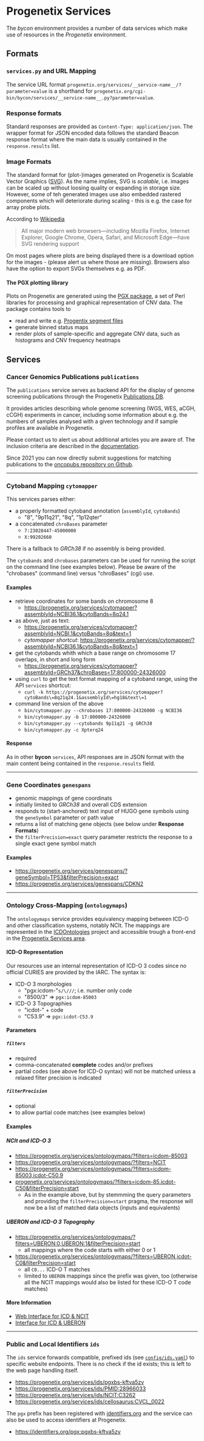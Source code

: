 # Progenetix Services

The _bycon_ environment provides a number of data services which make use of
resources in the _Progenetix_ environment.

## Formats

### `services.py` and URL Mapping

The service URL format `progenetix.org/services/__service-name__/?parameter=value`
is a shorthand for `progenetix.org/cgi-bin/bycon/services/__service-name__.py?parameter=value`.

### Response formats

Standard responses are provided as `Content-Type: application/json`. The wrapper
format for JSON encoded data follows the standard Beacon response
format where the main data is usually contained in the `response.results` list.

### Image Formats

The standard format for (plot-)images generated on Progenetix is Scalable Vector Graphics ([SVG](https://en.wikipedia.org/wiki/Scalable_Vector_Graphics)). As the name implies, SVG is _scalable_, i.e. images can be scaled up without loosing quality or expanding in storage size. However, some of teh generated images use also embedded rastered components which will deteriorate during scaling - this is e.g. the case for array probe plots.

According to [Wikipedia](https://en.wikipedia.org/wiki/Scalable_Vector_Graphics)

> All major modern web browsers—including Mozilla Firefox, Internet Explorer, Google Chrome, Opera, Safari, and Microsoft Edge—have SVG rendering support

On most pages where plots are being displayed there is a download option for the images - (please alert us where those are missing). Browsers also have the option to export SVGs themselves e.g. as PDF.

#### The PGX plotting library

Plots on Progenetix are generated using the [PGX package](http://github.com/progenetix/PGX/), a set of Perl libraries for processing and graphical representation of CNV data. The package contains tools to

* read and write e.g. [Progentix segment files](/doc/fileformats.html)
* generate binned status maps
* render plots of sample-specific and aggregate CNV data, such as histograms and CNV frequency heatmaps



## Services

### Cancer Genomics Publications `publications`

The `publications` service serves as backend API for the display of genome
screening publications through the Progenetix [Publications DB](https://progenetix.org/publications/).

It provides articles describing whole genome screening (WGS, WES, aCGH, cCGH) experiments in cancer, including some information about e.g. the numbers of samples analysed with a given technology and if sample profiles are available in Progenetix.

Please contact us to alert us about additional articles you are aware of. The inclusion criteria are described in the [documentation](/publication-collection).

Since 2021 you can now directly submit suggestions for matching publications to the [oncopubs repository on Github](https://github.com/progenetix/oncopubs).

--------------------------------------------------------------------------------

### Cytoband Mapping `cytomapper`

This services parses either:

* a properly formatted cytoband annotation (`assemblyId`, `cytoBands`)
  - "8", "9p11q21", "8q", "1p12qter"
* a concatenated `chroBases` parameter
  - `7:23028447-45000000`
  - `X:99202660`

<!--
While the return object is JSON by default, specifying `text=1`, together with the `cytoBands` or
`chroBases` parameter will return the text version of the opposite.
-->

There is a fallback to *GRCh38* if no assembly is being provided.

The `cytobands` and `chrobases` parameters can be used for running the script on the command line
(see examples below). Please be aware of the "chrobases" (command line) versus "chroBases" (cgi) use.

#### Examples

* retrieve coordinates for some bands on chromosome 8
  - <https://progenetix.org/services/cytomapper?assemblyId=NCBI36.1&cytoBands=8q24.1>
* as above, just as text:
  - <https://progenetix.org/services/cytomapper?assemblyId=NCBI.1&cytoBands=8q&text=1>
  - *cytomapper shortcut*: <https://progenetix.org/services/cytomapper/?assemblyId=NCBI36.1&cytoBands=8q&text=1>
* get the cytobands whith which a base range on chromosome 17 overlaps, in short and long form
  - <https://progenetix.org/services/cytomapper?assemblyId=GRCh37&chroBases=17:800000-24326000>
* using `curl` to get the text format mapping of a cytoband range, using the API `services` shortcut:
  - `curl -k https://progenetix.org/services/cytomapper?cytoBands\=8q21q24.1&assemblyId\=hg18&text\=1`
* command line version of the above
  - `bin/cytomapper.py --chrobases 17:800000-24326000 -g NCBI36`
  - `bin/cytomapper.py -b 17:800000-24326000`
  - `bin/cytomapper.py --cytobands 9p11q21 -g GRCh38`
  - `bin/cytomapper.py -c Xpterq24`

#### Response

As in other **bycon** `services`, API responses are in JSON format with the main
content being contained in the `response.results` field.

--------------------------------------------------------------------------------

### Gene Coordinates `genespans`

* genomic mappings of gene coordinats
* initially limited to _GRCh38_ and overall CDS extension
* responds to (start-anchored) text input of HUGO gene symbols using the `geneSymbol`
parameter or path value
* returns a list of matching gene objects (see below under __Response Formats__)
* the `filterPrecision=exact` query parameter restricts the response to a single
exact gene symbol match

#### Examples

* <https://progenetix.org/services/genespans/?geneSymbol=TP53&filterPrecision=exact>
* <https://progenetix.org/services/genespans/CDKN2>

--------------------------------------------------------------------------------

### Ontology Cross-Mapping (`ontologymaps`)

The `ontologymaps` service provides equivalency mapping between ICD-O and other
classification systems, notably NCIt. The mappings are represented in the [ICDOntologies](https://github.com/progenetix/ICDOntologies) project and accessible trough a front-end in the [Progenetix Services area](https://progenetix.org/service-collection/ontologymaps).

#### ICD-O Representation

Our resources use an internal representation of ICD-O 3 codes since no official CURIES are provided by the IARC. The syntax is:

* ICD-O 3 morphologies
  - "pgx:icdom-"`s/\///`; i.e. number only code
  - "8500/3" => `pgx:icdom-85003`
* ICD-O 3 Topographies
  - "icdot-" + code
  - "C53.9" => `pgx:icdot-C53.9`

#### Parameters

##### `filters`

* required
* comma-concatenated __complete__ codes and/or prefixes
* partial codes (see above for ICD-O syntax) will not be matched unless a relaxed filter precision is indicated

##### `filterPrecision`

* optional
* to allow partial code matches (see examples below)

#### Examples

##### NCIt and ICD-O 3

* <https://progenetix.org/services/ontologymaps/?filters=icdom-85003>
* <https://progenetix.org/services/ontologymaps/?filters=NCIT>
* <https://progenetix.org/services/ontologymaps/?filters=icdom-85003,icdot-C50.9>
* [progenetix.org/services/ontologymaps/?filters=icdom-85,icdot-C50&filterPrecision=start](https://progenetix.org/services/ontologymaps/?filters=icdom-85,icdot-C50&filterPrecision=start)
  - As in the example above, but by stemmming the query parameters and providing the `filterPrecision=start` pragma, the response will now be a list of matched data objects (inputs and equivalents)

##### UBERON and ICD-O 3 Topography

* <https://progenetix.org/services/ontologymaps/?filters=UBERON:0,UBERON:1&filterPrecision=start>
  - all mappings where the code starts with either 0 or 1
* <https://progenetix.org/services/ontologymaps/?filters=UBERON,icdot-C0&filterPrecision=start>
  - all `C0...` ICD-O T matches
  - limited to `UBERON` mappings since the prefix was given, too (otherwise all the NCIT mappings would also be listed for these ICD-O T code matches)

#### More Information

* [Web Interface for ICD & NCIT](https://progenetix.org/service-collection/ontologymaps)
* [Interface for ICD & UBERON](https://progenetix.org/service-collection/uberonmaps)

--------------------------------------------------------------------------------

### Public and Local Identifiers `ids`

The `ids` service forwards compatible, prefixed ids (see [`config/ids.yaml`](https://github.com/progenetix/bycon/blob/master/services/config/ids.yaml)) to specific
website endpoints. There is no check if the id exists; this is left to the web
page handling itself.

* <https://progenetix.org/services/ids/pgxbs-kftva5zv>
* <https://progenetix.org/services/ids/PMID:28966033>
* <https://progenetix.org/services/ids/NCIT:C3262>
* <https://progenetix.org/services/ids/cellosaurus:CVCL_0022>

The `pgx` prefix has been registered with [identifiers.org](http://identifiers.org)
and the service can also be used to access identifiers at Progenetix.

* <https://identifiers.org/pgx:pgxbs-kftva5zv>

